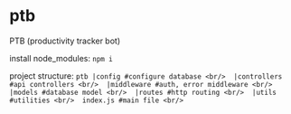 # ptb
PTB (productivity tracker bot)

install node_modules:
`npm i`

project structure:
`ptb
    |config #configure database <br/> 
    |controllers #api controllers <br/> 
    |middleware #auth, error middleware <br/> 
    |models #database model <br/> 
    |routes #http routing <br/> 
    |utils #utilities <br/> 
    index.js #main file <br/>`
